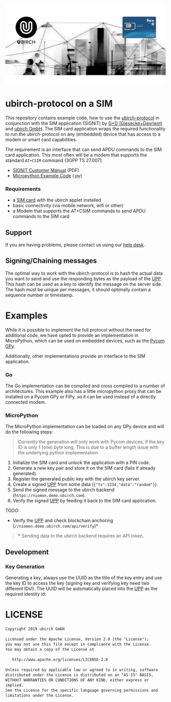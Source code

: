 [![blockchain on a sim](https://github.com/ubirch/ubirch-protocol-sim/raw/master/docs/ubirch-protocol-sim.png)](https://ubirch.com)

# ubirch-protocol on a SIM

This repository contains example code, how to use the [ubirch-protocol](//github.com/ubirch/ubirch-protocol) 
in conjunction with the SIM application (SIGNiT) by 
[G+D (Giesecke+Devrient)](//www.gi-de.com/) and [ubirch GmbH](//ubirch.com/). The SIM card application wraps the required
functionality to run the ubirch-protocol on any (embedded) device that has access to a 
modem or smart card capabilities.

The requirement is an interface that can send APDU commands to the SIM card application. 
This most often will be a modem that supports the standard `AT+CSIM` command (3GPP TS 27.007).

- [SIGNiT Customer Manual](docs/SIGNiT%20Customer%20Manual%20v4.pdf) (PDF)
- [Micropython Example Code](micropython/ubirch/ubirch_sim.py) (.py)

### Requirements

- a [SIM card](https://1nce.com) with the ubirch applet installed
- basic connectivity (via mobile network, wifi or other)
- a Modem that supports the AT+CSIM commands to send APDU commands to the SIM card

## Support

If you are having problems, please contact us using our [help desk](https://ubirch.atlassian.net/servicedesk/customer/portal/1).

## Signing/Chaining messages

The optimal way to work with the ubirch-protocol is to hash the actual data you want to
send and use the responding bytes as the payload of the [UPP](//github.com/ubirch/ubirch-protocol#basic-message-format).
This hash can be used as a key to identify the message on the server side. The hash must
be unique per messages, it should optimally contain a sequence number or timestamp.

# Examples
 
While it is possible to implement the full protocol without the need for additional
code, we have opted to provide an implementation in MicroPython, which can be used on
embedded devices, such as the [Pycom GPy](//pycom.io/product/gpy/).

Additionally, other implementations provide an interface to the SIM application.

### Go

The Go implementation can be compiled and cross compiled to a number of architectures.
This example also has a little micropython proxy that can be installed on a Pycom GPy or FiPy,
so it can be used instead of a directly connected modem.

### MicroPython

The MicroPython implementation can be loaded on any GPy device and will do the following
steps:

> Currently the generation will only work with Pycom devices, if the key ID is only
> 1 (one) byte long. This is due to a buffer length issue with the underlying python
> implementation.

1. Initialize the SIM card and unlock the application with a PIN code.
2. Generate a new key pair and store it on the SIM card (fails if already generated).
3. Register the generated public key with the ubirch key server.
4. Create a signed [UPP](//github.com/ubirch/ubirch-protocol#basic-message-format) from some data (`{"ts":1234,"data":"random"}`).
5. Send the signed message to the ubirch backend (`https://niomon.demo.ubirch.com`).
6. Verify the signed [UPP](//github.com/ubirch/ubirch-protocol#basic-message-format) by feeding it back to the SIM card application.

TODO:

- Verify the [UPP](//github.com/ubirch/ubirch-protocol#basic-message-format) and check blockchain anchoring (`//niomon.demo.ubirch.com/api/verify`)*

> __*__ Sending data to the ubirch backend requires an API token. 

## Development

### Key Generation

Generating a key, always use the UUID as the title of the key entry and use the key ID
to access the key (signing key and verifying key need two different IDs!). The UUID will
be automatically placed into the [UPP](//github.com/ubirch/ubirch-protocol#basic-message-format)
as the required identity id.

# LICENSE

```
Copyright 2019 ubirch GmbH

Licensed under the Apache License, Version 2.0 (the "License");
you may not use this file except in compliance with the License.
You may obtain a copy of the License at

   http://www.apache.org/licenses/LICENSE-2.0

Unless required by applicable law or agreed to in writing, software
distributed under the License is distributed on an "AS IS" BASIS,
WITHOUT WARRANTIES OR CONDITIONS OF ANY KIND, either express or implied.
See the License for the specific language governing permissions and
limitations under the License.
```
